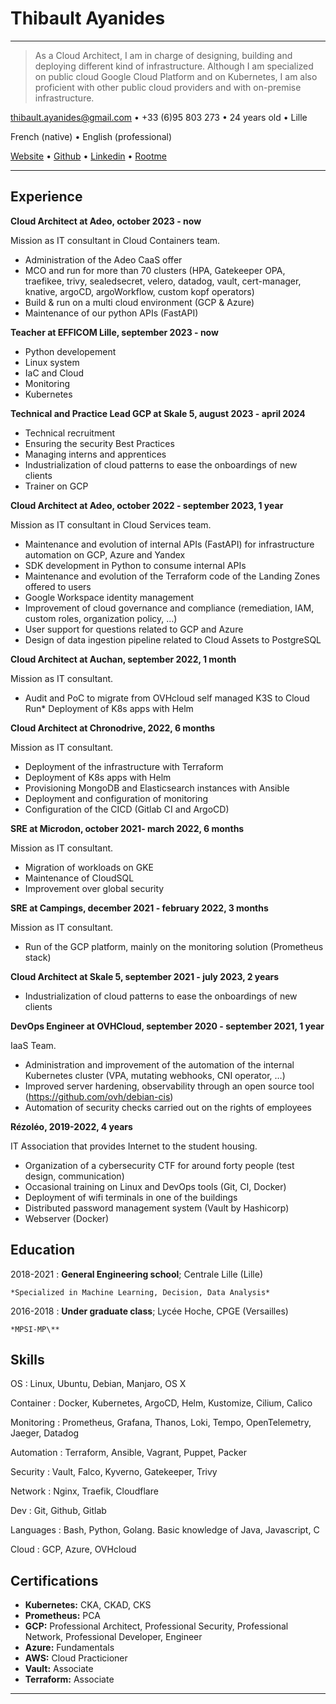 Thibault Ayanides
============

----

> As a Cloud Architect, I am in charge of designing, building and deploying different kind of infrastructure.
> Although I am specialized on public cloud Google Cloud Platform and on Kubernetes, I am also proficient with other public cloud providers and with on-premise infrastructure.


<thibault.ayanides@gmail.com> • +33 (6)95 803 273 • 24 years old • Lille

French (native) • English (professional)

[Website](https://thibaultserti.github.io) • [Github](https://github.com/thibaultserti) • [Linkedin](https://linkedin.com/in/thibaultayanides) • [Rootme](https://www.root-me.org/Thibault-Serti)

----

Experience
----------

**Cloud Architect at Adeo, october 2023 - now**

Mission as IT consultant in Cloud Containers team.

* Administration of the Adeo CaaS offer
* MCO and run for more than 70 clusters (HPA, Gatekeeper OPA, traefikee, trivy, sealedsecret, velero, datadog, vault, cert-manager, knative, argoCD, argoWorkflow, custom kopf operators)
* Build & run on a multi cloud environment (GCP & Azure)
* Maintenance of our python APIs (FastAPI)

**Teacher at EFFICOM Lille, september 2023 - now**

* Python developement
* Linux system
* IaC and Cloud
* Monitoring
* Kubernetes

**Technical and Practice Lead GCP at Skale 5, august 2023 - april 2024**

* Technical recruitment
* Ensuring the security Best Practices
* Managing interns and apprentices
* Industrialization of cloud patterns to ease the onboardings of new clients
* Trainer on GCP

**Cloud Architect at Adeo, october 2022 - september 2023, 1 year**

Mission as IT consultant in Cloud Services team.

* Maintenance and evolution of internal APIs (FastAPI) for infrastructure automation on GCP, Azure and Yandex
* SDK development in Python to consume internal APIs
* Maintenance and evolution of the Terraform code of the Landing Zones offered to users
* Google Workspace identity management
* Improvement of cloud governance and compliance (remediation, IAM, custom roles, organization policy, …)
* User support for questions related to GCP and Azure
* Design of data ingestion pipeline related to Cloud Assets to PostgreSQL

**Cloud Architect at Auchan, september 2022, 1 month**

Mission as IT consultant.

* Audit and PoC to migrate from OVHcloud self managed K3S to Cloud Run* Deployment of K8s apps with Helm

**Cloud Architect at Chronodrive, 2022, 6 months**

Mission as IT consultant.

* Deployment of the infrastructure with Terraform
* Deployment of K8s apps with Helm
* Provisioning MongoDB and Elasticsearch instances with Ansible
* Deployment and configuration of monitoring
* Configuration of the CICD (Gitlab CI and ArgoCD)

**SRE at Microdon, october 2021- march 2022, 6 months**

Mission as IT consultant.

* Migration of workloads on GKE
* Maintenance of CloudSQL
* Improvement over global security

**SRE at Campings, december 2021 - february 2022, 3 months**

Mission as IT consultant.

* Run of the GCP platform, mainly on the monitoring solution (Prometheus stack)

**Cloud Architect at Skale 5, september 2021 - july 2023, 2 years**

* Industrialization of cloud patterns to ease the onboardings of new clients

**DevOps Engineer at OVHCloud, september 2020 - september 2021, 1 year**

IaaS Team.

* Administration and improvement of the automation of the internal Kubernetes cluster (VPA, mutating webhooks, CNI operator, …)
* Improved server hardening, observability through an open source tool (https://github.com/ovh/debian-cis)
* Automation of security checks carried out on the rights of employees

**Rézoléo, 2019-2022, 4 years**

IT Association that provides Internet to the student housing.

* Organization of a cybersecurity CTF for around forty people (test design, communication)
* Occasional training on Linux and DevOps tools (Git, CI, Docker)
* Deployment of wifi terminals in one of the buildings
* Distributed password management system (Vault by Hashicorp)
* Webserver (Docker)

Education
---------

2018-2021
:   **General Engineering school**; Centrale Lille (Lille)

    *Specialized in Machine Learning, Decision, Data Analysis*

2016-2018
:   **Under graduate class**; Lycée Hoche, CPGE (Versailles)

    *MPSI-MP\**


Skills
--------------------

OS
: Linux, Ubuntu, Debian, Manjaro, OS X

Container
: Docker, Kubernetes, ArgoCD, Helm, Kustomize, Cilium, Calico

Monitoring
: Prometheus, Grafana, Thanos, Loki, Tempo, OpenTelemetry, Jaeger, Datadog

Automation
: Terraform, Ansible, Vagrant, Puppet, Packer

Security
: Vault, Falco, Kyverno, Gatekeeper, Trivy

Network
: Nginx, Traefik, Cloudflare

Dev
: Git, Github, Gitlab

Languages
: Bash, Python, Golang. Basic knowledge of Java, Javascript, C

Cloud
: GCP, Azure, OVHcloud

Certifications
----------------------------------------

* **Kubernetes:** CKA, CKAD, CKS
* **Prometheus:** PCA
* **GCP:** Professional Architect, Professional Security, Professional Network, Professional Developer, Engineer
* **Azure:** Fundamentals
* **AWS:** Cloud Practicioner
* **Vault:** Associate
* **Terraform:** Associate

----
